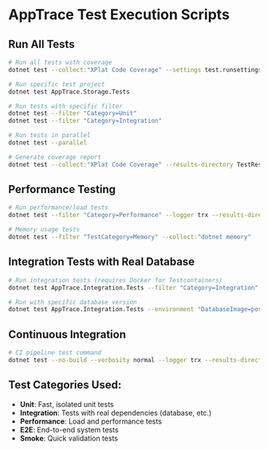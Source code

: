 # AppTrace Test Execution Scripts

## Run All Tests
```bash
# Run all tests with coverage
dotnet test --collect:"XPlat Code Coverage" --settings test.runsettings

# Run specific test project
dotnet test AppTrace.Storage.Tests

# Run tests with specific filter
dotnet test --filter "Category=Unit"
dotnet test --filter "Category=Integration"

# Run tests in parallel
dotnet test --parallel

# Generate coverage report
dotnet test --collect:"XPlat Code Coverage" --results-directory TestResults
```

## Performance Testing
```bash
# Run performance/load tests
dotnet test --filter "Category=Performance" --logger trx --results-directory TestResults

# Memory usage tests
dotnet test --filter "TestCategory=Memory" --collect:"dotnet memory"
```

## Integration Tests with Real Database
```bash
# Run integration tests (requires Docker for Testcontainers)
dotnet test AppTrace.Integration.Tests --filter "Category=Integration"

# Run with specific database version
dotnet test AppTrace.Integration.Tests --environment "DatabaseImage=postgres:15-alpine"
```

## Continuous Integration
```bash
# CI pipeline test command
dotnet test --no-build --verbosity normal --logger trx --results-directory TestResults --collect:"XPlat Code Coverage"
```

## Test Categories Used:
- **Unit**: Fast, isolated unit tests
- **Integration**: Tests with real dependencies (database, etc.)
- **Performance**: Load and performance tests
- **E2E**: End-to-end system tests
- **Smoke**: Quick validation tests